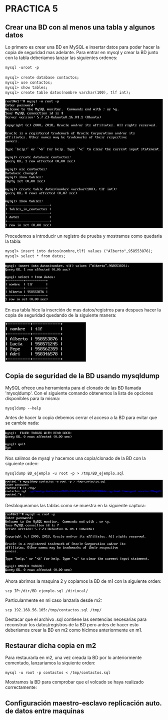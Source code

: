 # PRACTICA 5

## Crear una BD con al menos una tabla y algunos datos
Lo primero es crear una BD en MySQL e insertar datos para poder hacer la copia de seguridad mas adelante. Para entrar en mysql y crear la BD junto con la tabla deberiamos lanzar las siguientes ordenes:

	mysql -uroot -p
	
	mysql> create database contactos;
	mysql> use contactos;
	mysql> show tables;
	mysql> create table datos(nombre varchar(100), tlf int);

![imagen](https://github.com/Alberto93GV/SWAP/blob/master/Practica5/creacion_bd_mysql_y_tabla.png)

Procedemos a introducir un registro de prueba y mostramos como quedaria la tabla:

	mysql> insert into datos(nombre,tlf) values ("Alberto",958553876);
	mysql> select * from datos;

![imagen](https://github.com/Alberto93GV/SWAP/blob/master/Practica5/insertar_dato_y_consultarlos.png)

En esa tabla hice la inserción de mas datos/registros para despues hacer la copia de seguridad quedando de la siguiente manera:

![imagen](https://github.com/Alberto93GV/SWAP/blob/master/Practica5/tabla_final.png)

## Copia de seguridad de la BD usando mysqldump
MySQL ofrece una herramienta para el clonado de las BD llamada 'mysqldump'. Con el siguiente comando obtenemos la lista de opciones disponibles para la misma:

	mysqldump --help

Antes de hacer la copia debemos cerrar el acceso a la BD para evitar que se cambie nada:

![imagen](https://github.com/Alberto93GV/SWAP/blob/master/Practica5/evitar_acceso_a_la_BD.png)

Nos salimos de mysql y hacemos una copia/clonado de la BD con la siguiente orden:

	mysqldump BD_ejemplo -u root -p > /tmp/BD_ejemplo.sql

![imagen](https://github.com/Alberto93GV/SWAP/blob/master/Practica5/copia_BD_en_m1.png)

Desbloqueamos las tablas como se muestra en la siguiente captura:

![imagen](https://github.com/Alberto93GV/SWAP/blob/master/Practica5/desbloquear_tablas.png)

Ahora abrimos la maquina 2 y copiamos la BD de m1 con la siguiente orden:

	scp IP:/dir/BD_ejemplo.sql /dirLocal/

Particularmente en mi caso lanzaria desde m2:

	scp 192.168.56.105:/tmp/contactos.sql /tmp/

Destacar que el archivo .sql contiene las sentencias necesarias para reconstruir los datos/registros de la BD pero antes de hacer esto deberiamos crear la BD en m2 como hicimos anteriormente en m1.

## Restaurar dicha copia en m2
Para restaurarla en m2, una vez creada la BD por lo anteriormente comentado, lanzariamos la siquiente orden:

	mysql -u root -p contactos < /tmp/contactos.sql

Mostramos la BD para comprobar que el volcado se haya realizado correctamente:






## Configuración maestro-esclavo replicación auto. de datos entre maquinas


